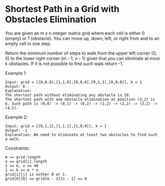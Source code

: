 # Shortest Path in a Grid with Obstacles Elimination

You are given an m x n integer matrix grid where each cell is either 0 (empty) or 1 (obstacle). You can move up, down, left, or right from and to an empty cell in one step.

Return the minimum number of steps to walk from the upper left corner (0, 0) to the lower right corner (m - 1, n - 1) given that you can eliminate at most k obstacles. If it is not possible to find such walk return -1.

 

Example 1:



    Input: grid = [[0,0,0],[1,1,0],[0,0,0],[0,1,1],[0,0,0]], k = 1
    Output: 6
    Explanation: 
    The shortest path without eliminating any obstacle is 10.
    The shortest path with one obstacle elimination at position (3,2) is 6. Such path is (0,0) -> (0,1) -> (0,2) -> (1,2) -> (2,2) -> (3,2) -> (4,2).

Example 2:



    Input: grid = [[0,1,1],[1,1,1],[1,0,0]], k = 1
    Output: -1
    Explanation: We need to eliminate at least two obstacles to find such a walk.
 

Constraints:

    m == grid.length
    n == grid[i].length
    1 <= m, n <= 40
    1 <= k <= m * n
    grid[i][j] is either 0 or 1.
    grid[0][0] == grid[m - 1][n - 1] == 0
